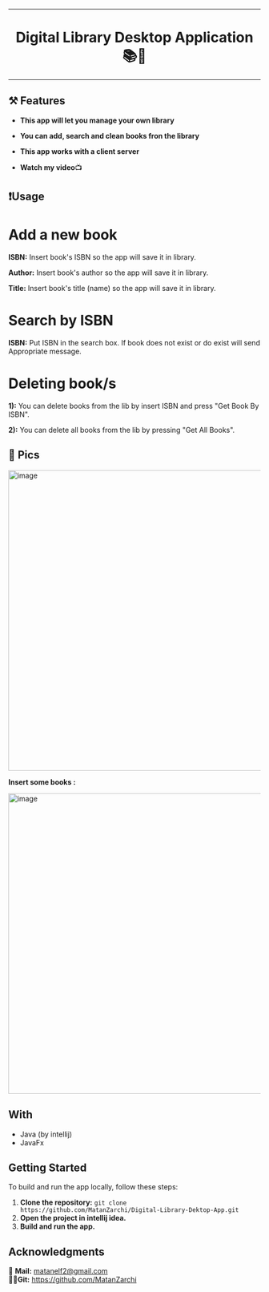 ***

<h1 align="center"> Digital Library Desktop Application📚📖 </h1>

***


## ⚒️ Features

- **This app will let you manage your own library**

- **You can add, search and clean books fron the library**

- **This app works with a client server**

- **Watch my video**📺

## ❗Usage

# Add a new book

**ISBN:** Insert book's ISBN so the app will save it in library.

**Author:** Insert book's author so the app will save it in library.

**Title:** Insert book's title (name) so the app will save it in library.

# Search by ISBN

**ISBN:** Put ISBN in the search box. If book does not exist or do exist will send Appropriate message. 

# Deleting book/s

**1):** You can delete books from the lib by insert ISBN and press "Get Book By ISBN". 

**2):** You can delete all books from the lib by pressing "Get All Books". 

## 📌 Pics

<img src="https://github.com/user-attachments/assets/6ca67140-4869-470f-85cf-4b09fe59bd7e" alt="image" width="600" height="auto">


**Insert some books :**

<img src="https://github.com/user-attachments/assets/f663bdc0-f74f-40d1-840a-02a0144e610f" alt="image" width="600" height="auto">

## With

- Java (by intellij)
- JavaFx

## Getting Started

To build and run the app locally, follow these steps:

1. **Clone the repository:** `git clone https://github.com/MatanZarchi/Digital-Library-Dektop-App.git`
2. **Open the project in intellij idea.**
3. **Build and run the app.**

## Acknowledgments

📧 **Mail:** [matanelf2@gmail.com](url)  
👨‍💻**Git:** https://github.com/MatanZarchi 
